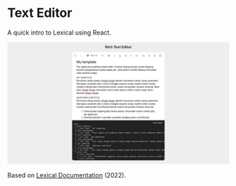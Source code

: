 # Text Editor

A quick intro to Lexical using React.

<p align="center">
    <img src="screenshot.png">
</p>

Based on [Lexical Documentation](https://github.com/facebook/lexical#getting-started-with-react) (2022).
